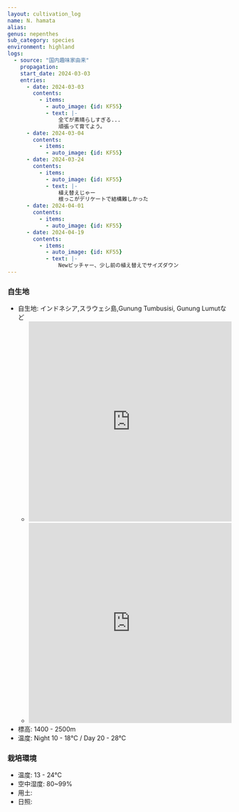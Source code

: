 ```yaml
---
layout: cultivation_log
name: N. hamata
alias:
genus: nepenthes
sub_category: species
environment: highland
logs:
  - source: "国内趣味家由来"
    propagation:
    start_date: 2024-03-03
    entries:
      - date: 2024-03-03
        contents:
          - items:
            - auto_image: {id: KF55}
            - text: |-
                全てが素晴らしすぎる...
                頑張って育てよう。
      - date: 2024-03-04
        contents:
          - items:
            - auto_image: {id: KF55}
      - date: 2024-03-24
        contents:
          - items:
            - auto_image: {id: KF55}
            - text: |-
                植え替えじゃー
                根っこがデリケートで結構難しかった
      - date: 2024-04-01
        contents:
          - items:
            - auto_image: {id: KF55}
      - date: 2024-04-19
        contents:
          - items:
            - auto_image: {id: KF55}
            - text: |-
                Newピッチャー、少し前の植え替えでサイズダウン
---
```

### 自生地
- 自生地: インドネシア,スラウェシ島,Gunung Tumbusisi, Gunung Lumutなど
  - <iframe src="https://www.google.com/maps/embed?pb=!1m18!1m12!1m3!1d619487.7188138196!2d121.31986998953934!3d-1.59302814435874!2m3!1f0!2f0!3f0!3m2!1i1024!2i768!4f13.1!3m3!1m2!1s0x2d8f9b89653cd0dd%3A0xbaa28f1260dd1691!2sGunung%20Tambusisi!5e0!3m2!1sen!2sjp!4v1709381159237!5m2!1sen!2sjp" width="100%" height="450" style="border:0;" allowfullscreen="" loading="lazy" referrerpolicy="no-referrer-when-downgrade"></iframe>
  - <iframe src="https://www.google.com/maps/embed?pb=!1m18!1m12!1m3!1d932831.689209011!2d120.34289215539829!3d-1.9663408363088115!2m3!1f0!2f0!3f0!3m2!1i1024!2i768!4f13.1!3m3!1m2!1s0x2d8e6a6f361f0971%3A0x4e75e6c40406a10e!2sGunung%20Lumut!5e0!3m2!1sen!2sjp!4v1709381215964!5m2!1sen!2sjp" width="100%" height="450" style="border:0;" allowfullscreen="" loading="lazy" referrerpolicy="no-referrer-when-downgrade"></iframe>
- 標高: 1400 - 2500m
- 温度: Night 10 - 18℃ / Day 20 - 28℃

### 栽培環境
- 温度: 13 - 24℃
- 空中湿度: 80~99%
- 用土:
- 日照:
